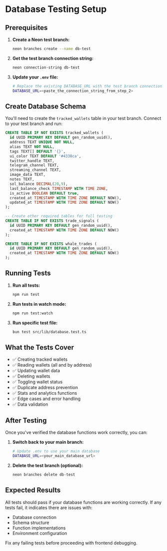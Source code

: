 # Database Testing Setup

## Prerequisites

1. **Create a Neon test branch:**
   ```bash
   neon branches create --name db-test
   ```

2. **Get the test branch connection string:**
   ```bash
   neon connection-string db-test
   ```

3. **Update your `.env` file:**
   ```bash
   # Replace the existing DATABASE_URL with the test branch connection string
   DATABASE_URL=<paste_the_connection_string_from_step_2>
   ```

## Create Database Schema

You'll need to create the `tracked_wallets` table in your test branch. Connect to your test branch and run:

```sql
CREATE TABLE IF NOT EXISTS tracked_wallets (
  id UUID PRIMARY KEY DEFAULT gen_random_uuid(),
  address TEXT UNIQUE NOT NULL,
  alias TEXT NOT NULL,
  tags TEXT[] DEFAULT '{}',
  ui_color TEXT DEFAULT '#4338ca',
  twitter_handle TEXT,
  telegram_channel TEXT,
  streaming_channel TEXT,
  image_data TEXT,
  notes TEXT,
  sol_balance DECIMAL(20,9),
  last_balance_check TIMESTAMP WITH TIME ZONE,
  is_active BOOLEAN DEFAULT true,
  created_at TIMESTAMP WITH TIME ZONE DEFAULT NOW(),
  updated_at TIMESTAMP WITH TIME ZONE DEFAULT NOW()
);

-- Create other required tables for full testing
CREATE TABLE IF NOT EXISTS trade_signals (
  id UUID PRIMARY KEY DEFAULT gen_random_uuid(),
  created_at TIMESTAMP WITH TIME ZONE DEFAULT NOW()
);

CREATE TABLE IF NOT EXISTS whale_trades (
  id UUID PRIMARY KEY DEFAULT gen_random_uuid(),
  created_at TIMESTAMP WITH TIME ZONE DEFAULT NOW()
);
```

## Running Tests

1. **Run all tests:**
   ```bash
   npm run test
   ```

2. **Run tests in watch mode:**
   ```bash
   npm run test:watch
   ```

3. **Run specific test file:**
   ```bash
   bun test src/lib/database.test.ts
   ```

## What the Tests Cover

- ✅ Creating tracked wallets
- ✅ Reading wallets (all and by address)
- ✅ Updating wallet data
- ✅ Deleting wallets
- ✅ Toggling wallet status
- ✅ Duplicate address prevention
- ✅ Stats and analytics functions
- ✅ Edge cases and error handling
- ✅ Data validation

## After Testing

Once you've verified the database functions work correctly, you can:

1. **Switch back to your main branch:**
   ```bash
   # Update .env to use your main database
   DATABASE_URL=<your_main_database_url>
   ```

2. **Delete the test branch (optional):**
   ```bash
   neon branches delete db-test
   ```

## Expected Results

All tests should pass if your database functions are working correctly. If any tests fail, it indicates there are issues with:
- Database connection
- Schema structure
- Function implementations
- Environment configuration

Fix any failing tests before proceeding with frontend debugging.